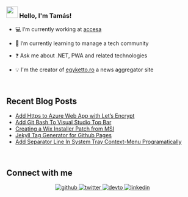 ### <img src="https://media.giphy.com/media/hvRJCLFzcasrR4ia7z/giphy.gif" width="30px"> Hello, I'm Tamás!
 

- 💻 I’m currently working at [accesa](https://accesa.eu)  
  

- 🌱 I’m currently learning to manage a tech community  
  

- ❓ Ask me about .NET, PWA and related technologies  
  

- 💡 I'm the creator of [egyketto.ro](egyketto.ro) a news aggregator site  
  

<br/>  


## Recent Blog Posts  
<!-- BLOG-POST-LIST:START -->
- [Add Https to Azure Web App with Let’s Encrypt](https://furotmark.github.io/Add-HTTPS-to-Azure-Web-App-With-Lets-Encrypt/)
- [Add Git Bash To Visual Studio Top Bar](https://furotmark.github.io/Add-Git-Bash-To-Visual-Studio-Bar/)
- [Creating a Wix Installer Patch from MSI](https://furotmark.github.io/Creating-A-Wix-Patch-From-MSI/)
- [Jekyll Tag Generator for Github Pages](https://furotmark.github.io/Jekyll-Tag-Generator-For-Github-Pages/)
- [Add Separator Line In System Tray Context-Menu Programatically](https://furotmark.github.io/Add-Separator-Line-In-System-Tray-Context-Menu/)
<!-- BLOG-POST-LIST:END -->  

<br/>  


## Connect with me  
<div align="center">
<a href="https://github.com/furoTmark" target="_blank">
<img src=https://img.shields.io/badge/github-%2324292e.svg?&style=for-the-badge&logo=github&logoColor=white alt=github style="margin-bottom: 5px;" />
</a>
<a href="https://twitter.com/furoTmark" target="_blank">
<img src=https://img.shields.io/badge/twitter-%2300acee.svg?&style=for-the-badge&logo=twitter&logoColor=white alt=twitter style="margin-bottom: 5px;" />
</a>
<a href="https://dev.to/furoTmark" target="_blank">
<img src=https://img.shields.io/badge/dev.to-%2308090A.svg?&style=for-the-badge&logo=dev.to&logoColor=white alt=devto style="margin-bottom: 5px;" />
</a>
<a href="https://linkedin.com/in/tam%C3%A1s-m%C3%A1rk-fur%C3%B3-31a49a49/" target="_blank">
<img src=https://img.shields.io/badge/linkedin-%231E77B5.svg?&style=for-the-badge&logo=linkedin&logoColor=white alt=linkedin style="margin-bottom: 5px;" />
</a>  
</div>  
